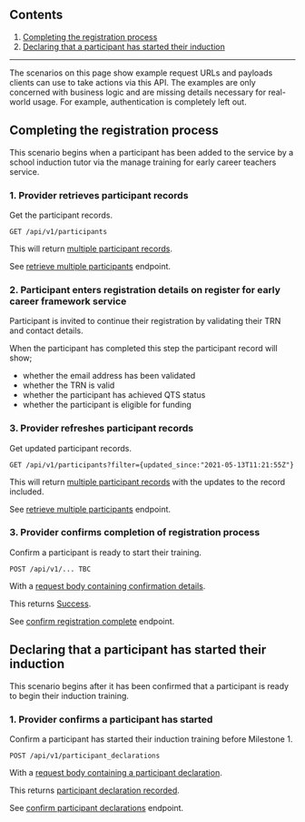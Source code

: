 <h2 class="app-contents-list__title">Contents</h2>

<ol class="app-contents-list__list">
  <li class="app-contents-list__list-item app-contents-list__list-item--parent"><a class="govuk-link app-contents-list__link" href="#completing-the-registration-process">Completing the registration process</a></li>
  <li class="app-contents-list__list-item app-contents-list__list-item--parent"><a class="govuk-link app-contents-list__link" href="#declaring-that-a-participant-has-started-their-induction">Declaring that a participant has started their induction</a></li>
</ol>

<hr class="govuk-section-break govuk-section-break--visible govuk-!-margin-top-6 govuk-!-margin-bottom-6">

The scenarios on this page show example request URLs and payloads clients can use to take actions via this API. The examples are only concerned with business logic and are missing details necessary for real-world usage. For example, authentication is completely left out.

## Completing the registration process

This scenario begins when a participant has been added to the service by a school induction tutor via the manage training for early career teachers service.

### 1. Provider retrieves participant records

Get the participant records.

```
GET /api/v1/participants
```

This will return [multiple participant records](/lead-providers/guidance/reference#multipleparticipantresponse-object).

See [retrieve multiple participants](/lead-providers/guidance/reference#get-api-v1-participants) endpoint.

### 2. Participant enters registration details on register for early career framework service

Participant is invited to continue their registration by validating their TRN and contact details.

When the participant has completed this step the participant record will show;

- whether the email address has been validated
- whether the TRN is valid
- whether the participant has achieved QTS status
- whether the participant is eligible for funding

### 3. Provider refreshes participant records

Get updated participant records.

```
GET /api/v1/participants?filter={updated_since:"2021-05-13T11:21:55Z"}
```

This will return [multiple participant records](/lead-providers/guidance/reference#multipleparticipantresponse-object) with the updates to the record included.

See [retrieve multiple participants](/lead-providers/guidance/reference#get-api-v1-participants) endpoint.

### 3. Provider confirms completion of registration process

Confirm a participant is ready to start their training.

```
POST /api/v1/... TBC
```

With a [request body containing confirmation details](/lead-providers/guidance/reference).

This returns [Success](/lead-providers/guidance/reference).

See [confirm registration complete](/lead-providers/guidance/reference) endpoint.

## Declaring that a participant has started their induction

This scenario begins after it has been confirmed that a participant is ready to begin their induction training.

### 1. Provider confirms a participant has started

Confirm a participant has started their induction training before Milestone 1.

```
POST /api/v1/participant_declarations
```

With a [request body containing a participant declaration](/lead-providers/guidance/reference#participantdeclaration-object).

This returns [participant declaration recorded](/lead-providers/guidance/reference#participantdeclarationrecordedresponse-object).

See [confirm participant declarations](/lead-providers/guidance/reference#post-api-v1-participant-declarations) endpoint.
